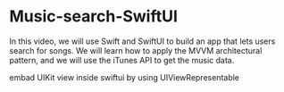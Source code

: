 # Music-search-SwiftUI

In this video, we will use Swift and SwiftUI to build an app that lets users search for songs. We will learn how to apply the MVVM architectural pattern, and we will use the iTunes API to get the music data.

embad UIKit view inside swiftui by using UIViewRepresentable
